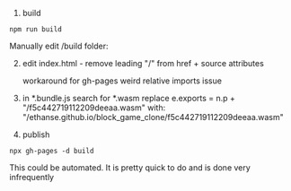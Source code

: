 1) build
```terminal
npm run build
```

Manually edit /build folder:

2) edit index.html - remove leading "/" from href + source attributes

    workaround for gh-pages weird relative imports issue

3) in *.bundle.js
    search for *.wasm
    replace e.exports = n.p + "/f5c442719112209deeaa.wasm"
    with: "/ethanse.github.io/block_game_clone/f5c442719112209deeaa.wasm"

    
4) publish 
```terminal
npx gh-pages -d build
```

This could be automated. It is pretty quick to do and is done very infrequently